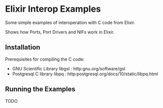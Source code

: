 # Elixir Interop Examples

Some simple examples of interoperation with C code from Elixir. 

Shows how Ports, Port Drivers and NIFs work in Elixir.

## Installation

Prerequisites for compiling the C code: 

* GNU Scientific Library libgsl : http:gnu.org/software/gsl 
* Postgresql C library libpq : http:postgresql.org/docs/10/static/libpq.html

## Running the Examples

TODO
